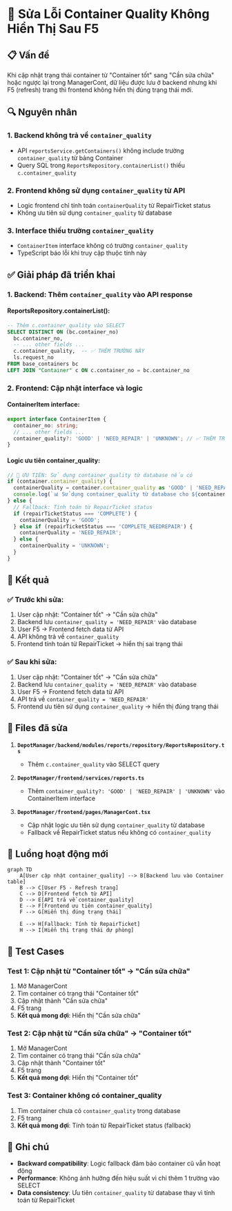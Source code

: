 # 🔧 Sửa Lỗi Container Quality Không Hiển Thị Sau F5

## 📋 **Vấn đề**

Khi cập nhật trạng thái container từ "Container tốt" sang "Cần sửa chữa" hoặc ngược lại trong ManagerCont, dữ liệu được lưu ở backend nhưng khi F5 (refresh) trang thì frontend không hiển thị đúng trạng thái mới.

## 🔍 **Nguyên nhân**

### **1. Backend không trả về `container_quality`**
- API `reportsService.getContainers()` không include trường `container_quality` từ bảng Container
- Query SQL trong `ReportsRepository.containerList()` thiếu `c.container_quality`

### **2. Frontend không sử dụng `container_quality` từ API**
- Logic frontend chỉ tính toán `containerQuality` từ RepairTicket status
- Không ưu tiên sử dụng `container_quality` từ database

### **3. Interface thiếu trường `container_quality`**
- `ContainerItem` interface không có trường `container_quality`
- TypeScript báo lỗi khi truy cập thuộc tính này

## ✅ **Giải pháp đã triển khai**

### **1. Backend: Thêm `container_quality` vào API response**

#### **ReportsRepository.containerList():**
```sql
-- Thêm c.container_quality vào SELECT
SELECT DISTINCT ON (bc.container_no)
  bc.container_no,
  -- ... other fields ...
  c.container_quality,  -- ✅ THÊM TRƯỜNG NÀY
  ls.request_no
FROM base_containers bc
LEFT JOIN "Container" c ON c.container_no = bc.container_no
```

### **2. Frontend: Cập nhật interface và logic**

#### **ContainerItem interface:**
```typescript
export interface ContainerItem {
  container_no: string;
  // ... other fields ...
  container_quality?: 'GOOD' | 'NEED_REPAIR' | 'UNKNOWN'; // ✅ THÊM TRƯỜNG NÀY
}
```

#### **Logic ưu tiên container_quality:**
```typescript
// 🔄 ƯU TIÊN: Sử dụng container_quality từ database nếu có
if (container.container_quality) {
  containerQuality = container.container_quality as 'GOOD' | 'NEED_REPAIR' | 'UNKNOWN';
  console.log(`📊 Sử dụng container_quality từ database cho ${container.container_no}: ${containerQuality}`);
} else {
  // Fallback: Tính toán từ RepairTicket status
  if (repairTicketStatus === 'COMPLETE') {
    containerQuality = 'GOOD';
  } else if (repairTicketStatus === 'COMPLETE_NEEDREPAIR') {
    containerQuality = 'NEED_REPAIR';
  } else {
    containerQuality = 'UNKNOWN';
  }
}
```

## 🎯 **Kết quả**

### **✅ Trước khi sửa:**
1. User cập nhật: "Container tốt" → "Cần sửa chữa"
2. Backend lưu `container_quality = 'NEED_REPAIR'` vào database
3. User F5 → Frontend fetch data từ API
4. API không trả về `container_quality`
5. Frontend tính toán từ RepairTicket → hiển thị sai trạng thái

### **✅ Sau khi sửa:**
1. User cập nhật: "Container tốt" → "Cần sửa chữa"
2. Backend lưu `container_quality = 'NEED_REPAIR'` vào database
3. User F5 → Frontend fetch data từ API
4. API trả về `container_quality = 'NEED_REPAIR'`
5. Frontend ưu tiên sử dụng `container_quality` → hiển thị đúng trạng thái

## 📁 **Files đã sửa**

1. **`DepotManager/backend/modules/reports/repository/ReportsRepository.ts`**
   - Thêm `c.container_quality` vào SELECT query

2. **`DepotManager/frontend/services/reports.ts`**
   - Thêm `container_quality?: 'GOOD' | 'NEED_REPAIR' | 'UNKNOWN'` vào ContainerItem interface

3. **`DepotManager/frontend/pages/ManagerCont.tsx`**
   - Cập nhật logic ưu tiên sử dụng `container_quality` từ database
   - Fallback về RepairTicket status nếu không có `container_quality`

## 🔄 **Luồng hoạt động mới**

```mermaid
graph TD
    A[User cập nhật container_quality] --> B[Backend lưu vào Container table]
    B --> C[User F5 - Refresh trang]
    C --> D[Frontend fetch từ API]
    D --> E[API trả về container_quality]
    E --> F[Frontend ưu tiên container_quality]
    F --> G[Hiển thị đúng trạng thái]
    
    E --> H[Fallback: Tính từ RepairTicket]
    H --> I[Hiển thị trạng thái dự phòng]
```

## 🧪 **Test Cases**

### **Test 1: Cập nhật từ "Container tốt" → "Cần sửa chữa"**
1. Mở ManagerCont
2. Tìm container có trạng thái "Container tốt"
3. Cập nhật thành "Cần sửa chữa"
4. F5 trang
5. **Kết quả mong đợi**: Hiển thị "Cần sửa chữa"

### **Test 2: Cập nhật từ "Cần sửa chữa" → "Container tốt"**
1. Mở ManagerCont
2. Tìm container có trạng thái "Cần sửa chữa"
3. Cập nhật thành "Container tốt"
4. F5 trang
5. **Kết quả mong đợi**: Hiển thị "Container tốt"

### **Test 3: Container không có container_quality**
1. Tìm container chưa có `container_quality` trong database
2. F5 trang
3. **Kết quả mong đợi**: Tính toán từ RepairTicket status (fallback)

## 📝 **Ghi chú**

- **Backward compatibility**: Logic fallback đảm bảo container cũ vẫn hoạt động
- **Performance**: Không ảnh hưởng đến hiệu suất vì chỉ thêm 1 trường vào SELECT
- **Data consistency**: Ưu tiên `container_quality` từ database thay vì tính toán từ RepairTicket

